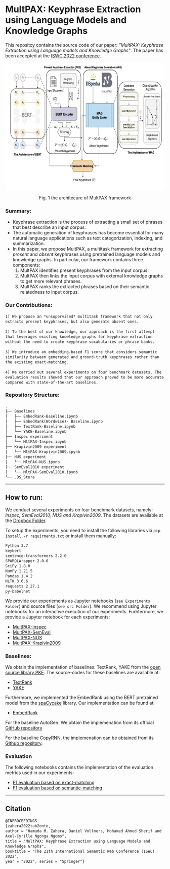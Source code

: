 # MultPAX: Keyphrase Extraction using Language Models and Knowledge Graphs
This repositoy contains the source code of our paper: *"MultPAX: Keyphrase Extraction using Language models and Knowledge Graphs"*. The paper has been accepted at the [ISWC 2022 conference](https://iswc2022.semanticweb.org/). 

<p align="center">
<img src="data/MltPAX.jpeg" width="800" height="400">
</p>
<p align="center">Fig. 1 the architecure of MultPAX framework</p>


### Summary: 
- Keyphrase extraction is the process of extracting a small set of phrases that best describe an input corpus. 
- The automatic generation of keyphrases has become essential for many natural language applications such as text categorization, indexing, and summarization. 
- In this paper, we propose MultPAX, a multitask framework for extracting *present* and *absent* keyphrases using pretrained language models and knowledge graphs. In particular, our framework contains three components: 
    1) MultPAX identifies present keyphrases from the input corpus.
    2) MultPAX then links the input corpus with external knowledge graphs to get more relevant phrases.
    3) MultPAX ranks the extracted phrases based on their semantic relatedness to input corpus.

### Our Contributions:
```
1) We propose an *unsupervised* multitask framework that not only extracts present keyphrases, but also generate absent ones.
    
2) To the best of our knowledge, our approach is the first attempt that leverages existing knowledge graphs for keyphrase extraction without the need to create keyphrase vocabularies or phrase banks.
    
3) We introduce an embedding-based F1 score that considers semantic similarity between generated and ground-truth keyphrases rather than the existing exact-matching. 
    
4) We carried out several experiments on four benchmark datasets. The evaluation results showed that our approach proved to be more accurate compared with state-of-the-art baselines.  
```    

### Repository Structure:
```
.
├── Baselines
│   ├── EmbedRank-Baseline.ipynb
│   ├── EmbedRank(Wordwise)- Baseline.ipynb
│   ├── TextRank-Baseline.ipynb
│   └── YAKE-Baseline.ipynb
├── Inspec experiment
│   └── MltPAX-Inspec.ipynb
├── Krapivin2009 experiment
│   └── MltPAX-Krapivin2009.ipynb
├── NUS experiment
│   └── MltPAX-NUS.ipynb
├── SemEval2010 experiment
│   └── MltPAX-SemEval2010.ipynb
└── .DS_Store
```

---
## How to run: 
We conduct several experiments on four benchmark datasets, namely: *Inspec, SemEval2010, NUS and Krapivin2009*. The datasets are available at the [Dropbox Folder](https://www.dropbox.com/s/aluvkblymjs7i3r/MULTPAX-Datasets.zip?dl=0). 

To setup the experiments, you need to install the following libraries via `pip install -r requirments.txt` or install them manually: 
```
Python 3.7
keybert
sentence-transformers 2.2.0
SPARQLWrapper 2.0.0
SciPy 1.8.0
NumPy 1.21.5
Pandas 1.4.2
NLTK 3.6.6 
requests 2.27.1
py-babelnet
```

We provide our experiements as Jupyter notebooks (`see Experiments Folder`) and source files (`see src Folder`). We recommend using Jupyter notebooks for an interactive execution of our experiments. Furhtermore, we provide a Jupyter notebook for each experiments:
- [MultPAX-Inspec](Experiments/Inspec%20experiment/MltPAX-Inspec.ipynb) 
- [MultPAX-SemEval](Experiments/SemEval2010%20experiment/MltPAX-SemEval2010.ipynb)
- [MultPAX-NUS](Experiments/NUS%20experiment/MltPAX-NUS.ipynb) 
- [MultPAX-Krapivin2009](Experiments/Krapivin2009%20experiment/MltPAX-Krapivin2009.ipynb)  
  

### Baselines:
We obtain the implementation of baselines: TextRank, YAKE from the [open source library PKE](https://github.com/boudinfl/pke). The source-codes for these baselines are available at:

-  [TextRank](Experiments/Baselines/TextRank-Baseline.ipynb)
-  [YAKE](Experiments/Baselines/YAKE-Baseline.ipynb)

Furthermore, we implemented the EmbedRank using the BERT pretrained model from the [spaCycake]([spacycake](https://github.com/surajiyer/spacycaKE)) library. Our implementation can be found at:

- [EmbedRank](Experiments/Baselines/EmbedRank-Baseline.ipynb) 


For the baseline AutoGen: We obtain the implemenation from its official [GitHub repository](https://github.com/Jayshen0/Unsupervised-Deep-Keyphrase-Generation)

For the baseline CopyRNN, the implemenation can be obtained from its [Github repository](https://github.com/supercoderhawk/deep-keyphrase).


### Evaluation
The following notebooks contains the implementation of the evaluation metrics used in our experiments:


- [F1 evaluation based on exact-matching](evaluation/F1-Porter-Stemming.ipynb)
- [F1 evaluation based on semantic-matching](evaluation/F1-Embedding%20Evaluation.ipynb)

---
## Citation
```
@INPROCEEDINGS
{zahera2022tab2onto, 
author = "Hamada M. Zahera, Daniel Vollmers, Mohamed Ahmed Sherif and Axel-Cyrille Ngonga Ngomo", 
title = "MultPAX: Keyphrase Extraction using Language Models and Knowledge Graphs",
booktitle = "The 21th International Semantic Web Conference (ISWC) 2022", 
year = "2022", series = "Springer"}
```
